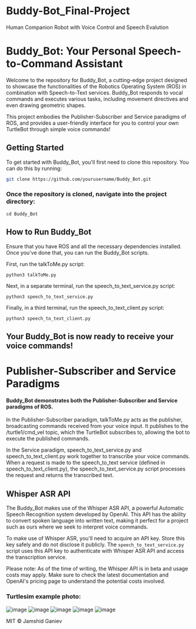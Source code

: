 # Buddy-Bot_Final-Project
Human Companion Robot with Voice Control and Speech Evalution 
# Buddy_Bot: Your Personal Speech-to-Command Assistant


Welcome to the repository for Buddy_Bot, a cutting-edge project designed to showcase the functionalities of the Robotics Operating System (ROS) in combination with Speech-to-Text services. Buddy_Bot responds to vocal commands and executes various tasks, including movement directives and even drawing geometric shapes.

This project embodies the Publisher-Subscriber and Service paradigms of ROS, and provides a user-friendly interface for you to control your own TurtleBot through simple voice commands!

## Getting Started

To get started with Buddy_Bot, you'll first need to clone this repository. You can do this by running:

```bash
git clone https://github.com/yourusername/Buddy_Bot.git
```
### Once the repository is cloned, navigate into the project directory:

```
cd Buddy_Bot
```
## How to Run Buddy_Bot

Ensure that you have ROS and all the necessary dependencies installed. Once you've done that, you can run the Buddy_Bot scripts.

First, run the talkToMe.py script:

```
python3 talkToMe.py
```

Next, in a separate terminal, run the speech_to_text_service.py script:

```
python3 speech_to_text_service.py
```

Finally, in a third terminal, run the speech_to_text_client.py script:

```
python3 speech_to_text_client.py
```

## Your Buddy_Bot is now ready to receive your voice commands!
</hr>

# Publisher-Subscriber and Service Paradigms

#### Buddy_Bot demonstrates both the Publisher-Subscriber and Service paradigms of ROS.

In the Publisher-Subscriber paradigm, talkToMe.py acts as the publisher, broadcasting commands received from your voice input. It publishes to the /turtle1/cmd_vel topic, which the TurtleBot subscribes to, allowing the bot to execute the published commands.

In the Service paradigm, speech_to_text_service.py and speech_to_text_client.py work together to transcribe your voice commands. When a request is made to the speech_to_text service (defined in speech_to_text_client.py), the speech_to_text_service.py script processes the request and returns the transcribed text.

## Whisper ASR API

The Buddy_Bot makes use of the Whisper ASR API, a powerful Automatic Speech Recognition system developed by OpenAI. This API has the ability to convert spoken language into written text, making it perfect for a project such as ours where we seek to interpret voice commands. 

To make use of Whisper ASR, you'll need to acquire an API key. Store this key safely and do not disclose it publicly. The `speech_to_text_service.py` script uses this API key to authenticate with Whisper ASR API and access the transcription service. 

Please note: As of the time of writing, the Whisper API is in beta and usage costs may apply. Make sure to check the latest documentation and OpenAI's pricing page to understand the potential costs involved.

### Turtlesim example photo:
![image](https://github.com/Jamshid-Ganiev/Buddy-Bot_Final-Project/assets/84252587/abea7d33-8c0d-4999-be18-081b346e5f3b)
![image](https://github.com/Jamshid-Ganiev/Buddy-Bot_Final-Project/assets/84252587/a1ddfc92-ad4c-42b6-91b1-0239af3f8baf)
![image](https://github.com/Jamshid-Ganiev/Buddy-Bot_Final-Project/assets/84252587/40c0373b-0e7c-4c51-811c-f46ecbfe06be)
![image](https://github.com/Jamshid-Ganiev/Buddy-Bot_Final-Project/assets/84252587/8b47e7ca-b251-4823-9765-3ff3bf4b55e2)
![image](https://github.com/Jamshid-Ganiev/Buddy-Bot_Final-Project/assets/84252587/b81c9e2e-9cfe-4691-961f-aa125c0d713e)


MIT © Jamshid Ganiev

